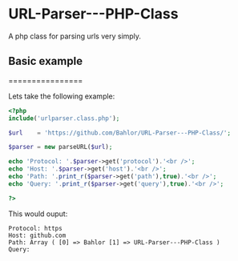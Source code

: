 URL-Parser---PHP-Class
======================

A php class for parsing urls very simply.

## Basic example
================

Lets take the following example:

```php
<?php
include('urlparser.class.php');

$url    = 'https://github.com/Bahlor/URL-Parser---PHP-Class/';

$parser = new parseURL($url);

echo 'Protocol: '.$parser->get('protocol').'<br />';
echo 'Host: '.$parser->get('host').'<br />';
echo 'Path: '.print_r($parser->get('path'),true).'<br />';
echo 'Query: '.print_r($parser->get('query'),true).'<br />';

?>
```

This would ouput:
```text
Protocol: https
Host: github.com
Path: Array ( [0] => Bahlor [1] => URL-Parser---PHP-Class )
Query: 
```
